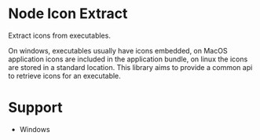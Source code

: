# Node Icon Extract

Extract icons from executables.

On windows, executables usually have icons embedded, on MacOS application icons are included in the application bundle, on linux the icons are stored in a standard location.
This library aims to provide a common api to retrieve icons for an executable.

# Support

* Windows

